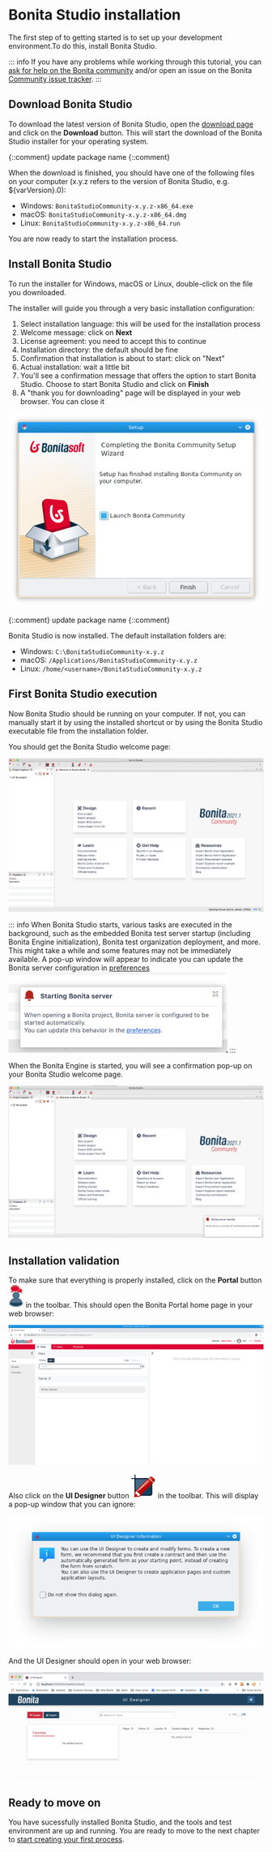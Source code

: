 # Bonita Studio installation

The first step of to getting started  is to set up your development environment.To do this, install Bonita Studio.

::: info
If you have any problems while working through this tutorial, you can [ask for help on the Bonita community](https://community.bonitasoft.com/questions-and-answers) and/or open an issue on the Bonita [Community issue tracker](https://bonita.atlassian.net/projects/BBPMC/issues).
:::

## Download Bonita Studio
To download the latest version of Bonita Studio, open the [download page](https://www.bonitasoft.com/downloads) and click on the **Download** button. This will start the download of the Bonita Studio installer for your operating system.


{::comment}
update package name
{::comment}

When the download is finished, you should have one of the following files on your computer (x.y.z refers to the version of Bonita Studio, e.g. ${varVersion}.0):
- Windows: `BonitaStudioCommunity-x.y.z-x86_64.exe`
- macOS: `BonitaStudioCommunity-x.y.z-x86_64.dmg`
- Linux: `BonitaStudioCommunity-x.y.z-x86_64.run`

You are now ready to start the installation process.

## Install Bonita Studio

To run the installer for Windows, macOS or Linux, double-click on the file you downloaded.

The installer will guide you through a very basic installation configuration:
1. Select installation language: this will be used for the installation process
1. Welcome message: click on **Next**
1. License agreement: you need to accept this to continue
1. Installation directory: the default should be fine
1. Confirmation that installation is about to start: click on "Next"
1. Actual installation: wait a little bit
1. You'll see a confirmation message that offers the option to start Bonita Studio. Choose to start Bonita Studio and click on **Finish**
1. A "thank you for downloading" page will be displayed in your web browser. You can close it

![Bonita Studio installer last screen](images/getting-started-tutorial/installation/studio-installation-installer-08-last-screen.png)<!--{.img-responsive .img-thumbnail}-->


{::comment}
update package name
{::comment}


Bonita Studio is now installed. The default installation folders are:
- Windows: `C:\BonitaStudioCommunity-x.y.z`
- macOS: `/Applications/BonitaStudioCommunity-x.y.z`
- Linux: `/home/<username>/BonitaStudioCommunity-x.y.z`

## First Bonita Studio execution

Now Bonita Studio should be running on your computer. If not, you can manually start it by using the installed shortcut or by using the Bonita Studio executable file from the installation folder.

You should get the Bonita Studio welcome page:

![Bonita Studio with welcome page displayed](images/getting-started-tutorial/installation/studio-first-start-02-studio-on-welcome-page.png)<!--{.img-responsive .img-thumbnail}-->


::: info
When Bonita Studio starts, various tasks are executed in the background, such as the embedded Bonita test server startup (including Bonita Engine initialization), Bonita test organization deployment, and more.
This might take a while and some features may not be immediately available. A pop-up window will appear to indicate you can update the Bonita server configuration in [preferences](https://documentation.bonitasoft.com/bonita//bonita-bpm-studio-preferences) ![Bonita Studio Server starting pop-up](images/getting-started-tutorial/installation/studio-first-start-03-starting-bonita-server-popup.png)
:::

When the Bonita Engine is started, you will see a confirmation pop-up on your Bonita Studio welcome page.

![Bonita Studio server started pop-up](images/getting-started-tutorial/installation/studio-first-start-04-engine-started-popup.png)<!--{.img-responsive .img-thumbnail}-->

## Installation validation

To make sure that everything is properly installed, click on the **Portal** button ![Bonita Portal icon](images/getting-started-tutorial/installation/portal-icon.png) in the toolbar. This should open the Bonita Portal home page in your web browser:

![Bonita Portal display in a web browser](images/getting-started-tutorial/installation/web-browser-display-portal.png)<!--{.img-responsive .img-thumbnail}-->



Also click on the **UI Designer** button ![UI Designer icon](images/getting-started-tutorial/installation/ui-designer-icon.png) in the toolbar. This will display a pop-up window that you can ignore:

![UI Designer first launch pop-up window](images/getting-started-tutorial/installation/ui-designer-launch-pop-up.png)<!--{.img-responsive .img-thumbnail}-->

And the UI Designer should open in your web browser:

![UI Designer, on first launch, displayed in a web browser](images/getting-started-tutorial/installation/ui-designer-first-start.png)<!--{.img-responsive .img-thumbnail}-->


## Ready to move on

You have sucessfully installed Bonita Studio, and the tools and test environment are up and running.
You are ready to move to the next chapter to [start creating your first process](draw-bpmn-diagram.md).
